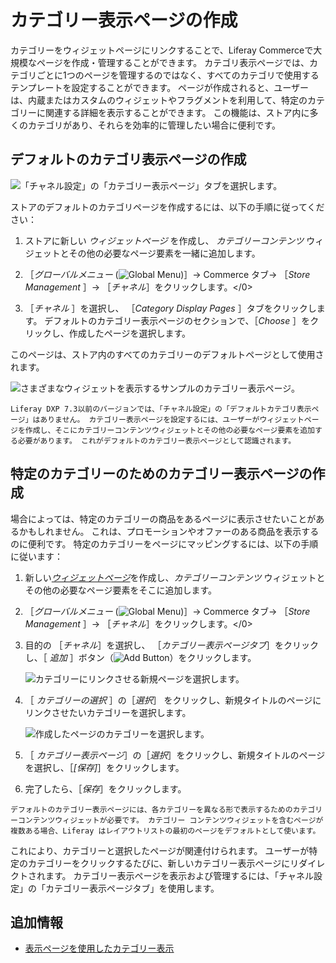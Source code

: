 # カテゴリー表示ページの作成

カテゴリーをウィジェットページにリンクすることで、Liferay Commerceで大規模なページを作成・管理することができます。 カテゴリ表示ページでは、カテゴリごとに1つのページを管理するのではなく、すべてのカテゴリで使用するテンプレートを設定することができます。 ページが作成されると、ユーザーは、内蔵またはカスタムのウィジェットやフラグメントを利用して、特定のカテゴリーに関連する詳細を表示することができます。 この機能は、ストア内に多くのカテゴリがあり、それらを効率的に管理したい場合に便利です。

## デフォルトのカテゴリ表示ページの作成

![「チャネル設定」の「カテゴリー表示ページ」タブを選択します。](./creating-category-display-pages/1.png)

ストアのデフォルトのカテゴリページを作成するには、以下の手順に従ってください：

1. ストアに新しい _ウィジェットページ_ を作成し、 _カテゴリーコンテンツ_ ウィジェットとその他の必要なページ要素を一緒に追加します。

1. ［_グローバルメニュー_ (![Global Menu](../images/icon-applications-menu.png))］&rarr; Commerce タブ&rarr; ［_Store Management_ ］&rarr; ［_チャネル_］をクリックします。</0>

1. ［_チャネル_ ］を選択し、 ［_Category Display Pages_ ］タブをクリックします。 デフォルトのカテゴリー表示ページのセクションで、［_Choose_ ］をクリックし、作成したページを選択します。

このページは、ストア内のすべてのカテゴリーのデフォルトページとして使用されます。

![さまざまなウィジェットを表示するサンプルのカテゴリー表示ページ。](./creating-category-display-pages/2.png)

```{note}
Liferay DXP 7.3以前のバージョンでは、「チャネル設定」の「デフォルトカテゴリ表示ページ」はありません。 カテゴリー表示ページを設定するには、ユーザーがウィジェットページを作成し、そこにカテゴリーコンテンツウィジェットとその他の必要なページ要素を追加する必要があります。 これがデフォルトのカテゴリー表示ページとして認識されます。
```

## 特定のカテゴリーのためのカテゴリー表示ページの作成

場合によっては、特定のカテゴリーの商品をあるページに表示させたいことがあるかもしれません。 これは、プロモーションやオファーのある商品を表示するのに便利です。 特定のカテゴリーをページにマッピングするには、以下の手順に従います：

1. 新しい[_ウィジェットページ_](https://learn.liferay.com/dxp/latest/en/site-building/creating-pages/understanding-pages/understanding-pages.html#widget-pages)を作成し、_カテゴリーコンテンツ_ ウィジェットとその他の必要なページ要素をそこに追加します。

1. ［_グローバルメニュー_ (![Global Menu](../images/icon-applications-menu.png))］&rarr; Commerce タブ&rarr; ［_Store Management_ ］&rarr; ［_チャネル_］をクリックします。</0>

1. 目的の ［_チャネル_］を選択し、 ［_カテゴリー表示ページタブ_］をクリックし、［ _追加_ ］ボタン（![Add Button](../images/icon-add.png)）をクリックします。

   ![カテゴリーにリンクさせる新規ページを選択します。](./creating-category-display-pages/3.png)

1. ［ _カテゴリーの選択_ ］の［_選択_］ をクリックし、新規タイトルのページにリンクさせたいカテゴリーを選択します。

   ![作成したページのカテゴリーを選択します。](./creating-category-display-pages/4.png)

1. ［ _カテゴリー表示ページ_］の［_選択_］をクリックし、新規タイトルのページを選択し、［_[保存]_］をクリックします。

1. 完了したら、［_保存_］をクリックします。

```{note}
デフォルトのカテゴリー表示ページには、各カテゴリーを異なる形で表示するためのカテゴリーコンテンツウィジェットが必要です。 カテゴリー コンテンツウィジェットを含むページが複数ある場合、Liferay はレイアウトリストの最初のページをデフォルトとして使います。 
```

これにより、カテゴリーと選択したページが関連付けられます。 ユーザーが特定のカテゴリーをクリックするたびに、新しいカテゴリー表示ページにリダイレクトされます。 カテゴリー表示ページを表示および管理するには、「チャネル設定」の「カテゴリー表示ページタブ」を使用します。

## 追加情報

- [表示ページを使用したカテゴリー表示](https://learn.liferay.com/dxp/latest/en/site-building/displaying-content/using-display-page-templates/displaying-categories-using-display-pages.html)
